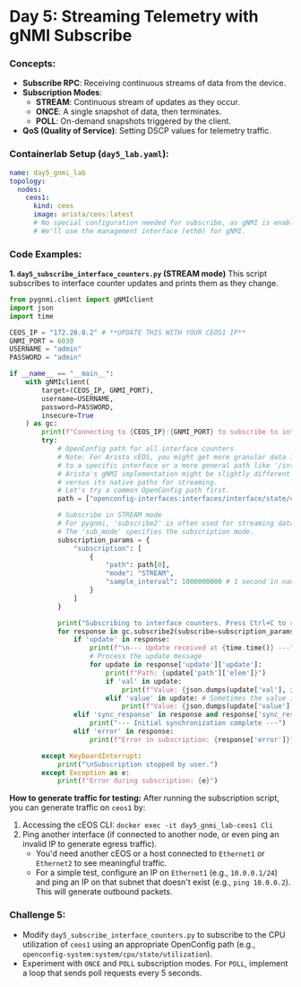 # Day 5: Streaming Telemetry with gNMI Subscribe

### Concepts:

  * **Subscribe RPC**: Receiving continuous streams of data from the device.
  * **Subscription Modes**:
      * **STREAM**: Continuous stream of updates as they occur.
      * **ONCE**: A single snapshot of data, then terminates.
      * **POLL**: On-demand snapshots triggered by the client.
  * **QoS (Quality of Service)**: Setting DSCP values for telemetry traffic.

### Containerlab Setup (`day5_lab.yaml`):

```yaml
name: day5_gnmi_lab
topology:
  nodes:
    ceos1:
      kind: ceos
      image: arista/ceos:latest
      # No special configuration needed for subscribe, as gNMI is enabled by default.
      # We'll use the management interface (eth0) for gNMI.
```

### Code Examples:

**1. `day5_subscribe_interface_counters.py` (STREAM mode)**
This script subscribes to interface counter updates and prints them as they change.

```python
from pygnmi.client import gNMIclient
import json
import time

CEOS_IP = "172.20.0.2" # **UPDATE THIS WITH YOUR CEOS1 IP**
GNMI_PORT = 6030
USERNAME = "admin"
PASSWORD = "admin"

if __name__ == "__main__":
    with gNMIclient(
        target=(CEOS_IP, GNMI_PORT),
        username=USERNAME,
        password=PASSWORD,
        insecure=True
    ) as gc:
        print(f"Connecting to {CEOS_IP}:{GNMI_PORT} to subscribe to interface counters (STREAM)...")
        try:
            # OpenConfig path for all interface counters
            # Note: For Arista cEOS, you might get more granular data if you subscribe
            # to a specific interface or a more general path like '/interfaces'.
            # Arista's gNMI implementation might be slightly different for OpenConfig paths
            # versus its native paths for streaming.
            # Let's try a common OpenConfig path first.
            path = ["openconfig-interfaces:interfaces/interface/state/counters"]

            # Subscribe in STREAM mode
            # For pygnmi, 'subscribe2' is often used for streaming data with richer options.
            # The 'sub_mode' specifies the subscription mode.
            subscription_params = {
                "subscription": [
                    {
                        "path": path[0],
                        "mode": "STREAM",
                        "sample_interval": 1000000000 # 1 second in nanoseconds
                    }
                ]
            }

            print("Subscribing to interface counters. Press Ctrl+C to stop.")
            for response in gc.subscribe2(subscribe=subscription_params):
                if 'update' in response:
                    print(f"\n--- Update received at {time.time()} ---")
                    # Process the update message
                    for update in response['update']['update']:
                        print(f"Path: {update['path']['elem']}")
                        if 'val' in update:
                            print(f"Value: {json.dumps(update['val'], indent=2)}")
                        elif 'value' in update: # Sometimes the value is directly in 'value'
                            print(f"Value: {json.dumps(update['value'], indent=2)}")
                elif 'sync_response' in response and response['sync_response']:
                    print("--- Initial synchronization complete ---")
                elif 'error' in response:
                    print(f"Error in subscription: {response['error']}")

        except KeyboardInterrupt:
            print("\nSubscription stopped by user.")
        except Exception as e:
            print(f"Error during subscription: {e}")

```

**How to generate traffic for testing:**
After running the subscription script, you can generate traffic on `ceos1` by:

1.  Accessing the cEOS CLI: `docker exec -it day5_gnmi_lab-ceos1 Cli`
2.  Ping another interface (if connected to another node, or even ping an invalid IP to generate egress traffic).
      * You'd need another cEOS or a host connected to `Ethernet1` or `Ethernet2` to see meaningful traffic.
      * For a simple test, configure an IP on `Ethernet1` (e.g., `10.0.0.1/24`) and ping an IP on that subnet that doesn't exist (e.g., `ping 10.0.0.2`). This will generate outbound packets.

### Challenge 5:

  * Modify `day5_subscribe_interface_counters.py` to subscribe to the CPU utilization of `ceos1` using an appropriate OpenConfig path (e.g., `openconfig-system:system/cpu/state/utilization`).
  * Experiment with `ONCE` and `POLL` subscription modes. For `POLL`, implement a loop that sends poll requests every 5 seconds.
